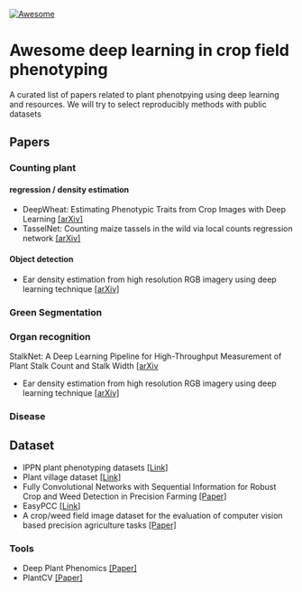 [![Awesome](https://awesome.re/badge-flat.svg)](https://awesome.re)

# Awesome deep learning in crop field phenotyping
A curated list of papers related to plant phenotpying using deep learning and resources. We will try to select reproducibly methods with public datasets


## Papers

### Counting plant
#### regression / density estimation
- DeepWheat: Estimating Phenotypic Traits from Crop Images with Deep Learning [[arXiv]](https://arxiv.org/abs/1710.00241)
- TasselNet: Counting maize tassels in the wild via local counts regression network [[arXiv]](https://arxiv.org/abs/1707.02290)
#### Object detection 
- Ear density estimation from high resolution RGB imagery using deep learning technique [[arXiv]](https://www.researchgate.net/publication/328512173_Ear_density_estimation_from_high_resolution_RGB_imagery_using_deep_learning_technique)

### Green Segmentation


### Organ recognition
StalkNet: A Deep Learning Pipeline for High-Throughput Measurement of Plant Stalk Count and Stalk Width [[arXiv](https://www.ri.cmu.edu/wp-content/uploads/2017/11/FSR.pdf)

- Ear density estimation from high resolution RGB imagery using deep learning technique [[arXiv]](https://www.researchgate.net/publication/328512173_Ear_density_estimation_from_high_resolution_RGB_imagery_using_deep_learning_technique)

### Disease

## Dataset
- IPPN plant phenotyping datasets [[Link]](https://www.plant-phenotyping.org/datasets-home)
- Plant village dataset [[Link]](https://www.plant-image-analysis.org/dataset)
- Fully Convolutional Networks with Sequential Information for Robust Crop and Weed Detection in Precision Farming [[Paper]](https://arxiv.org/pdf/1806.03412.pdf)
- EasyPCC [[Link]](https://www.mdpi.com/1424-8220/17/4/798/htm)
- A crop/weed field image dataset for the evaluation of computer vision based precision agriculture tasks [[Paper]](https://pdfs.semanticscholar.org/58a0/9b1351ddb447e6abdede7233a4794d538155.pdf)

### Tools 
- Deep Plant Phenomics [[Paper]](https://www.frontiersin.org/articles/10.3389/fpls.2017.01190/full)
- PlantCV [[Paper]](https://peerj.com/articles/4088/)
